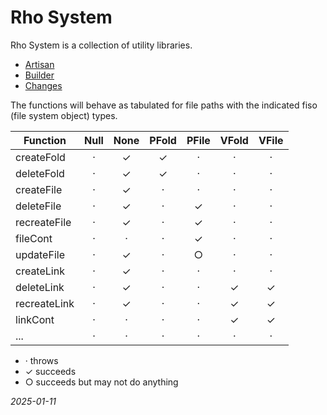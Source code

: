 


# Rho System
Rho System is a collection of utility libraries.
* [Artisan](artisan.md)
* [Builder](builder.md)
* [Changes](changes.md)

The functions will behave as tabulated for file paths with the indicated fiso (file system object) types.

| Function     | Null | None | PFold | PFile | VFold | VFile |
|--------------|:----:|:----:|:-----:|:-----:|:-----:|:-----:|
| createFold   |  ·   |  ✓   |   ✓   |   ·   |   ·   |   ·   |
| deleteFold   |  ·   |  ✓   |   ✓   |   ·   |   ·   |   ·   |
| createFile   |  ·   |  ✓   |   ·   |   ·   |   ·   |   ·   |
| deleteFile   |  ·   |  ✓   |   ·   |   ✓   |   ·   |   ·   |
| recreateFile |  ·   |  ✓   |   ·   |   ✓   |   ·   |   ·   |
| fileCont     |  ·   |  ·   |   ·   |   ✓   |   ·   |   ·   |
| updateFile   |  ·   |  ✓   |   ·   |   ○   |   ·   |   ·   |
| createLink   |  ·   |  ✓   |   ·   |   ·   |   ·   |   ·   |
| deleteLink   |  ·   |  ✓   |   ·   |   ·   |   ✓   |   ✓   |
| recreateLink |  ·   |  ✓   |   ·   |   ·   |   ✓   |   ✓   |
| linkCont     |  ·   |  ·   |   ·   |   ·   |   ✓   |   ✓   |
| ...          |  ·   |  ·   |   ·   |   ·   |   ·   |   ·   |

* · throws
* ✓ succeeds
* ○ succeeds but may not do anything

*2025-01-11*
